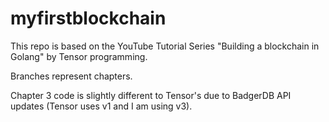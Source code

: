 # myfirstblockchain

This repo is based on the YouTube Tutorial Series "Building a blockchain in Golang" by Tensor programming.

Branches represent chapters.

Chapter 3 code is slightly different to Tensor's due to BadgerDB API updates (Tensor uses v1 and I am using v3).


